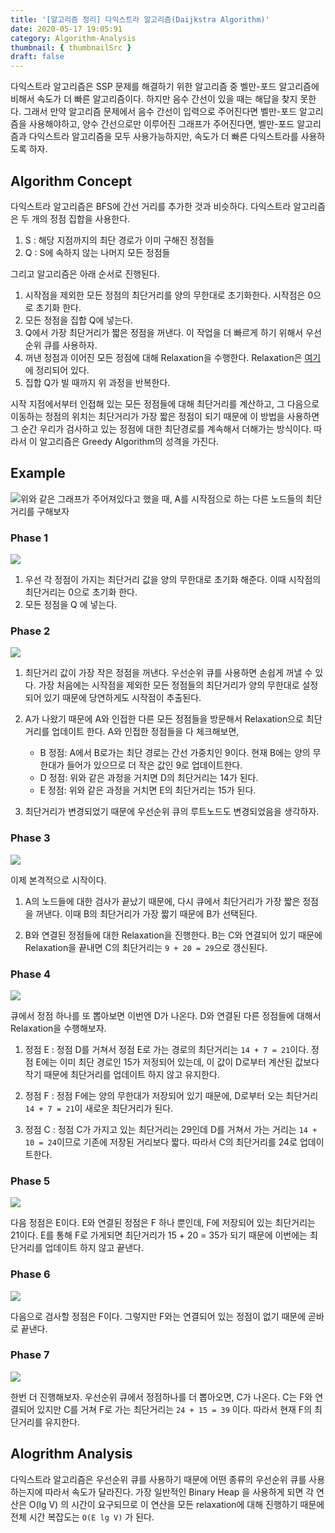```yaml
---
title: '[알고리즘 정리] 다익스트라 알고리즘(Daijkstra Algorithm)'
date: 2020-05-17 19:05:91
category: Algorithm-Analysis
thumbnail: { thumbnailSrc }
draft: false
---
```


다익스트라 알고리즘은 SSP 문제를 해결하기 위한 알고리즘 중 벨만-포드 알고리즘에 비해서 속도가 더 빠른 알고리즘이다. 하지만 음수 간선이 있을 때는 해답을 찾지 못한다. 그래서 만약 알고리즘 문제에서 음수 간선이 입력으로 주어진다면 벨만-포드 알고리즘을 사용해야하고, 양수 간선으로만 이루어진 그래프가 주어진다면, 벨만-포드 알고리즘과 다익스트라 알고리즘을 모두 사용가능하지만, 속도가 더 빠른 다익스트라를 사용하도록 하자.

## Algorithm Concept

다익스트라 알고리즘은 BFS에 간선 거리를 추가한 것과 비슷하다. 다익스트라 알고리즘은 두 개의 정점 집합을 사용한다.

1. S : 해당 지점까지의 최단 경로가 이미 구해진 정점들
2. Q : S에 속하지 않는 나머지 모든 정점들

그리고 알고리즘은 아래 순서로 진행된다.

1. 시작점을 제외한 모든 정점의 최단거리를 양의 무한대로 초기화한다. 시작점은 0으로 초기화 한다.
2. 모든 정점을 집합 Q에 넣는다.
3. Q에서 가장 최단거리가 짧은 정점을 꺼낸다. 이 작업을 더 빠르게 하기 위해서 우선순위 큐를 사용하자.
4. 꺼낸 정점과 이어진 모든 정점에 대해 Relaxation을 수행한다. Relaxation은 [여기](https://jeonyeohun.github.io/articles/2020-05/%EC%95%8C%EA%B3%A0%EB%A6%AC%EC%A6%98-%EC%B5%9C%EB%8B%A8%EA%B2%BD%EB%A1%9C)에 정리되어 있다.
5. 집합 Q가 빌 때까지 위 과정을 반복한다.

시작 지점에서부터 인접해 있는 모든 정점들에 대해 최단거리를 계산하고, 그 다음으로 이동하는 정점의 위치는 최단거리가 가장 짧은 정점이 되기 때문에 이 방법을 사용하면 그 순간 우리가 검사하고 있는 정점에 대한 최단경로를 계속해서 더해가는 방식이다. 따라서 이 알고리즘은 Greedy Algorithm의 성격을 가진다.

## Example

![](../assets/post_images/daijkstra/1.png)위와 같은 그래프가 주어져있다고 했을 때, A를 시작점으로 하는 다른 노드들의 최단거리를 구해보자</center>

### Phase 1

![](../assets/post_images/daijkstra/2.png)

1. 우선 각 정점이 가지는 최단거리 값을 양의 무한대로 초기화 해준다. 이때 시작점의 최단거리는 0으로 초기화 한다.
2. 모든 정점을 Q 에 넣는다.

### Phase 2

![](../assets/post_images/daijkstra/3.png)

1. 최단거리 값이 가장 작은 정점을 꺼낸다. 우선순위 큐를 사용하면 손쉽게 꺼낼 수 있다. 가장 처음에는 시작점을 제외한 모든 정점들의 최단거리가 양의 무한대로 설정되어 있기 때문에 당연하게도 시작점이 추출된다.

2. A가 나왔기 때문에 A와 인접한 다른 모든 정점들을 방문해서 Relaxation으로 최단거리를 업데이트 한다. A와 인접한 정점들을 다 체크해보면,

   - B 정점: A에서 B로가는 최단 경로는 간선 가중치인 9이다. 현재 B에는 양의 무한대가 들어가 있으므로 더 작은 값인 9로 업데이트한다.
   - D 정점: 위와 같은 과정을 거치면 D의 최단거리는 14가 된다.
   - E 정점: 위와 같은 과정을 거치면 E의 최단거리는 15가 된다.

3. 최단거리가 변경되었기 때문에 우선순위 큐의 루트노드도 변경되었음을 생각하자.

### Phase 3

![](../assets/post_images/daijkstra/4.png)

이제 본격적으로 시작이다.

1. A의 노드들에 대한 검사가 끝났기 때문에, 다시 큐에서 최단거리가 가장 짧은 정점을 꺼낸다. 이때 B의 최단거리가 가장 짧기 때문에 B가 선택된다.

2. B와 연결된 정점들에 대한 Relaxation을 진행한다. B는 C와 연결되어 있기 때문에 Relaxation을 끝내면 C의 최단거리는 `9 + 20 = 29`으로 갱신된다.

### Phase 4

![](../assets/post_images/daijkstra/5.png)

큐에서 정점 하나를 또 뽑아보면 이번엔 D가 나온다. D와 연결된 다른 정점들에 대해서 Relaxation을 수행해보자.

1. 정점 E : 정점 D를 거쳐서 정점 E로 가는 경로의 최단거리는 `14 + 7 = 21`이다. 정점 E에는 이미 최단 경로인 15가 저정되어 있는데, 이 값이 D로부터 계산된 값보다 작기 때문에 최단거리를 업데이트 하지 않고 유지한다.

2. 정점 F : 정점 F에는 양의 무한대가 저장되어 있기 때문에, D로부터 오는 최단거리 `14 + 7 = 21`이 새로운 최단거리가 된다.

3. 정점 C : 정점 C가 가지고 있는 최단거리는 29인데 D를 거쳐서 가는 거리는 `14 + 10 = 24`이므로 기존에 저장된 거리보다 짧다. 따라서 C의 최단거리를 24로 업데이트한다.

### Phase 5

![](../assets/post_images/daijkstra/6.png)

다음 정점은 E이다. E와 연결된 정점은 F 하나 뿐인데, F에 저장되어 있는 최단거리는 21이다. E를 통해 F로 가게되면 최단거리가 15 + 20 = 35가 되기 때문에 이번에는 최단거리를 업데이트 하지 않고 끝낸다.

### Phase 6

![](../assets/post_images/daijkstra/7.png)

다음으로 검사할 정점은 F이다. 그렇지만 F와는 연결되어 있는 정점이 없기 때문에 곧바로 끝낸다.

### Phase 7

![](../assets/post_images/daijkstra/8.png)

한번 더 진행해보자. 우선순위 큐에서 정점하나를 더 뽑아오면, C가 나온다. C는 F와 연결되어 있지만 C를 거쳐 F로 가는 최단거리는 `24 + 15 = 39` 이다. 따라서 현재 F의 최단거리를 유지한다.

## Alogrithm Analysis

다익스트라 알고리즘은 우선순위 큐를 사용하기 때문에 어떤 종류의 우선순위 큐를 사용하는지에 따라서 속도가 달라진다. 가장 일반적인 Binary Heap 을 사용하게 되면 각 연산은 O(lg V) 의 시간이 요구되므로 이 연산을 모든 relaxation에 대해 진행하기 때문에 전체 시간 복잡도는 `O(E lg V)` 가 된다.
